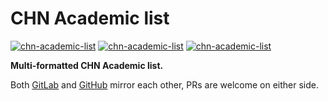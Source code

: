 # CHN Academic list

[![chn-academic-list](https://img.shields.io/badge/LICENSE-BSD3%20Clause%20Liscense-red?style=flat-square)](./LICENSE)
[![chn-academic-list](https://img.shields.io/badge/GitHub-CHN%20Academic%20list-blueviolet?style=flat-square&logo=github)](https://github.com/fernvenue/chn-academic-list)
[![chn-academic-list](https://img.shields.io/badge/GitLab-CHN%20Academic%20list-orange?style=flat-square&logo=gitlab)](https://gitlab.com/fernvenue/chn-academic-list)

**Multi-formatted CHN Academic list.**

Both [GitLab](https://gitlab.com/fernvenue/chn-academic-list) and [GitHub](https://github.com/fernvenue/chn-academic-list) mirror each other, PRs are welcome on either side.